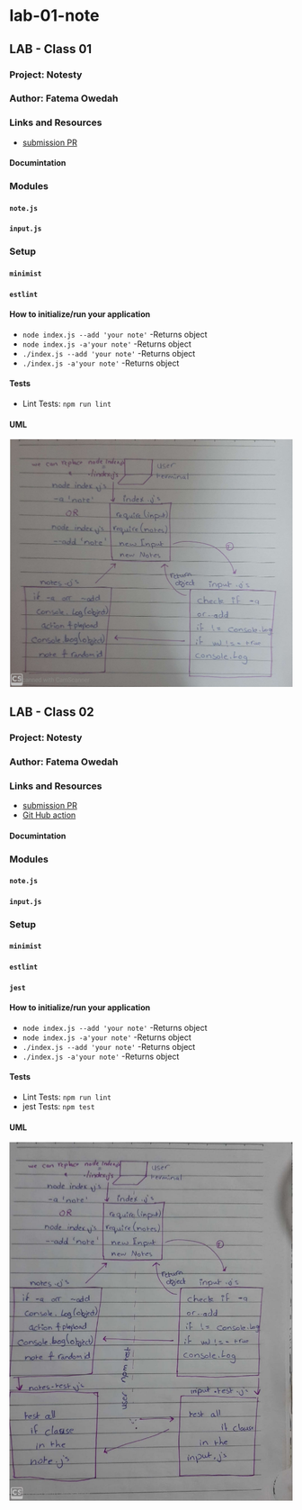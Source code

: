 # lab-01-note

## LAB - Class 01
### Project: Notesty
### Author: Fatema Owedah

### Links and Resources

- [submission PR](https://github.com/401-advanced-javascript-fatemaOwedah/lab-01-note/pull/1)

#### Documintation

### Modules
#### `note.js`
#### `input.js`

### Setup

#### `minimist`
#### `estlint`

#### How to initialize/run your application 

-  `node index.js --add 'your note'`
  -Returns object
-  `node index.js -a'your note'`
  -Returns object
-  `./index.js --add 'your note'`
  -Returns object
-  `./index.js -a'your note'`
  -Returns object



#### Tests

- Lint Tests: `npm run lint`

#### UML

![UML Digram](/assest/uml.jpeg)

## LAB - Class 02
### Project: Notesty
### Author: Fatema Owedah

### Links and Resources

- [submission PR](https://github.com/401-advanced-javascript-fatemaOwedah/lab-01-note/pull/2)
- [Git Hub action](https://github.com/401-advanced-javascript-fatemaOwedah/lab-01-note/actions)


#### Documintation

### Modules
#### `note.js`
#### `input.js`

### Setup

#### `minimist`
#### `estlint`
#### `jest`

#### How to initialize/run your application 

-  `node index.js --add 'your note'`
  -Returns object
-  `node index.js -a'your note'`
  -Returns object
-  `./index.js --add 'your note'`
  -Returns object
-  `./index.js -a'your note'`
  -Returns object



#### Tests

- Lint Tests: `npm run lint`
- jest Tests: `npm test`

#### UML

![UML Digram](/assest/uml-classes.jpeg)